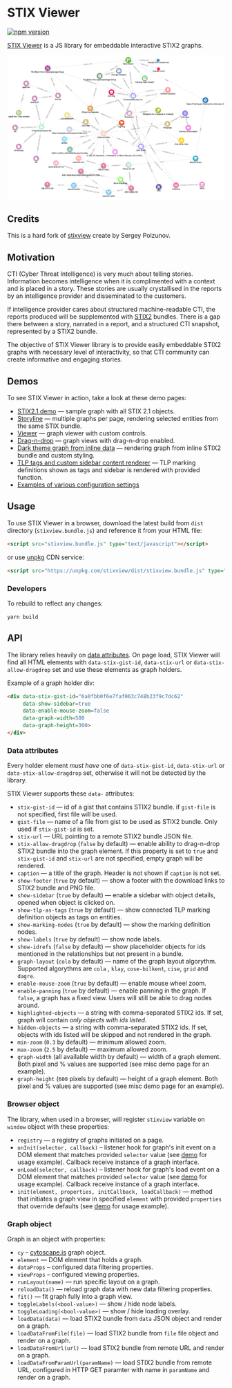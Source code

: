 # STIX Viewer

[![npm version](https://badge.fury.io/js/stixview.svg)](https://badge.fury.io/js/stixview)

[STIX Viewer](https://github.com/muchdogesec/stixviewer) is a JS library for embeddable interactive STIX2 graphs.

![STIX Viewer graph](/.github/stixview-graph.png)

## Credits

This is a hard fork of [stixview](https://github.com/traut/stixview) create by Sergey Polzunov.

## Motivation

CTI (Cyber Threat Intelligence) is very much about telling stories. Information becomes intelligence when it is complimented with a context and is placed in a story. These stories are usually crystallised in the reports by an intelligence provider and disseminated to the customers.

If intelligence provider cares about structured machine-readable CTI, the reports produced will be supplemented with [STIX2](https://oasis-open.github.io/cti-documentation/) bundles. There is a gap there between a story, narrated in a report, and a structured CTI snapshot, represented by a STIX2 bundle.

The objective of STIX Viewer library is to provide easily embeddable STIX2 graphs with necessary level of interactivity, so that CTI community can create informative and engaging stories.

## Demos

To see STIX Viewer in action, take a look at these demo pages:

* [STIX2.1 demo](/dist/demos/stix21-demo.html) — sample graph with all STIX 2.1 objects.
* [Storyline](/dist/demos/story.html) — multiple graphs per page, rendering selected entities from the same STIX bundle.
* [Viewer](/dist/demos/viewer.html) — graph viewer with custom controls.
* [Drag-n-drop](/dist/demos/drag-n-drop.html) — graph views with drag-n-drop enabled.
* [Dark theme graph from inline data](/dist/demos/load-data.html) — rendering graph from inline STIX2 bundle and custom styling.
* [TLP tags and custom sidebar content renderer](/dist/demos/tags-and-custom-sidebar.html) — TLP marking definitions shown as tags and sidebar is rendered with provided function.
* [Examples of various configuration settings](/dist/demos/misc.html)

## Usage

To use STIX Viewer in a browser, download the latest build from `dist` directory (`stixview.bundle.js`) and reference it from your HTML file:

```html
<script src="stixview.bundle.js" type="text/javascript"></script>
```

or use [unpkg](https://unpkg.com) CDN service:

```html
<script src="https://unpkg.com/stixview/dist/stixview.bundle.js" type="text/javascript"></script>
```

### Developers

To rebuild to reflect any changes:

```shell
yarn build
```

## API

The library relies heavily on [data attributes](https://developer.mozilla.org/en-US/docs/Learn/HTML/Howto/Use_data_attributes).
On page load, STIX Viewer will find all HTML elements with `data-stix-gist-id`, `data-stix-url` or `data-stix-allow-dragdrop` set and use these elements as graph holders.

Example of a graph holder div:

```html
<div data-stix-gist-id="6a0fbb0f6e7faf063c748b23f9c7dc62"
     data-show-sidebar=true
     data-enable-mouse-zoom=false
     data-graph-width=500
     data-graph-height=300>
</div>
```

### Data attributes

Every holder element _must have_ one of `data-stix-gist-id`, `data-stix-url` or `data-stix-allow-dragdrop` set, otherwise it will not be detected by the library.

STIX Viewer supports these `data-` attributes:

* `stix-gist-id` — id of a gist that contains STIX2 bundle. if `gist-file` is not specified, first file will be used.
* `gist-file` — name of a file from gist to be used as STIX2 bundle. Only used if `stix-gist-id` is set.
* `stix-url` — URL pointing to a remote STIX2 bundle JSON file.
* `stix-allow-dragdrop` (`false` by default) — enable ability to drag-n-drop STIX2 bundle into the graph element. If this property is set to `true` and `stix-gist-id` and `stix-url` are not specified, empty graph will be rendered.
* `caption` — a title of the graph. Header is not shown if `caption` is not set.
* `show-footer` (`true` by default) — show a footer with the download links to STIX2 bundle and PNG file.
* `show-sidebar` (`true` by default) — enable a sidebar with object details, opened when object is clicked on.
* `show-tlp-as-tags` (`true` by default) — show connected TLP marking definition objects as tags on entities.
* `show-marking-nodes` (`true` by default) — show the marking definition nodes.
* `show-labels` (`true` by default) — show node labels.
* `show-idrefs` (`false` by default) — show placeholder objects for ids mentioned in the relationships but not present in a bundle.
* `graph-layout` (`cola` by default) — name of the graph layout algorythm. Supported algorythms are `cola` , `klay`, `cose-bilkent`, `cise`, `grid` and `dagre`.
* `enable-mouse-zoom` (`true` by default) — enable mouse wheel zoom.
* `enable-panning` (`true` by default) — enable panning in the graph. If `false`, a graph has a fixed view. Users will still be able to drag nodes around.
* `highlighted-objects` — a string with comma-separated STIX2 ids. If set, graph will contain _only objects with ids listed_.
* `hidden-objects` — a string with comma-separated STIX2 ids. If set, objects with ids listed will be skipped and not rendered in the graph.
* `min-zoom` (`0.3` by default) — minimum allowed zoom.
* `max-zoom` (`2.5` by default) — maximum allowed zoom.
* `graph-width` (all available width by default) — width of a graph element. Both pixel and % values are supported (see misc demo page for an example).
* `graph-height` (`600` pixels by default) — height of a graph element. Both pixel and % values are supported (see misc demo page for an example).

### Browser object

The library, when used in a browser, will register `stixview` variable on `window` object with these properties:

* `registry` — a registry of graphs initiated on a page.
* `onInit(selector, callback)` – listener hook for graph's init event on a DOM element that matches provided `selector` value (see [demo](/dist/demos/viewer.html) for usage example). Callback receive instance of a graph interface.
* `onLoad(selector, callback)` – listener hook for graph's load event on a DOM element that matches provided `selector` value (see [demo](/dist/demos/viewer.html) for usage example). Callback receive instance of a graph interface.
* `init(element, properties, initCallback, loadCallback)` — method that initiates a graph view in specified `element` with provided `properties` that override defaults (see [demo](/dist/demos/load-data.html) for usage example).

### Graph object

Graph is an object with properties:

* `cy` – [cytoscape.js](http://js.cytoscape.org) graph object.
* `element` — DOM element that holds a graph.
* `dataProps` – configured data filtering properties.
* `viewProps` – configured viewing properties.
* `runLayout(name)` — run specific layout on a graph.
* `reloadData()` — reload graph data with new data filtering properties.
* `fit()` — fit graph fully into a graph view.
* `toggleLabels(<bool-value>)` — show / hide node labels.
* `toggleLoading(<bool-value>)` — show / hide loading overlay.
* `loadData(data)` — load STIX2 bundle from `data` JSON object and render on a graph.
* `loadDataFromFile(file)` — load STIX2 bundle from `file` file object and render on a graph.
* `loadDataFromUrl(url)` — load STIX2 bundle from remote URL and render on a graph.
* `loadDataFromParamUrl(paramName)` — load STIX2 bundle from remote URL, configured in HTTP GET paramter with name in `paramName` and render on a graph.